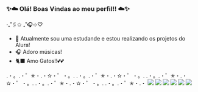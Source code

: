 ### ✨☁️ Olá! Boas Vindas ao meu perfil!! ☁️✨
  
‧₊˚🖇️✩ ₊˚🎧⊹♡

- 📒 Atualmente sou uma estudande e estou realizando os projetos do Alura!
- 🎧 Adoro músicas!
- 🐈‍⬛ Amo Gatos!!💕💕

.・。.・゜✭・.・✫・゜・。. .・。.・゜✭・.・✫・゜・。. .・。.・゜✭・.・✫・゜・。. .・。.・゜✭・.・✫・゜・。. .・。.・゜✭・.・
![](https://www.boredpanda.com/blog/wp-content/uploads/2024/01/cute-cats-aww-pictures-cover_800.jpg)
![](https://media.tenor.com/j5VX5kX4lFkAAAAM/cat-opens-moith-wide.gif)
![](https://media1.tenor.com/m/_8lroT6a7dYAAAAC/crazy-cat.gif)
![](https://static.wixstatic.com/media/3ad8bc_d85690f643eb4144a73e05b4fa988594~mv2.gif)
![](https://media1.tenor.com/m/qh5_M4WISuAAAAAC/ferret-pets.gif)
![](https://i.pinimg.com/originals/4d/30/62/4d30620ed55b875c65aeccadcb5a01d8.gif)
